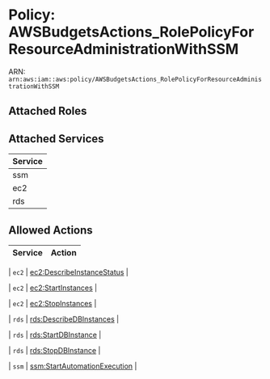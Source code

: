 # Policy: AWSBudgetsActions_RolePolicyForResourceAdministrationWithSSM

ARN: `arn:aws:iam::aws:policy/AWSBudgetsActions_RolePolicyForResourceAdministrationWithSSM`

## Attached Roles

## Attached Services

| Service |
|---------|
| ssm |
| ec2 |
| rds |

## Allowed Actions

| Service | Action |
|:-------:|--------|

| `ec2` | [ec2:DescribeInstanceStatus](../actions.md#ec2:describeinstancestatus) |

| `ec2` | [ec2:StartInstances](../actions.md#ec2:startinstances) |

| `ec2` | [ec2:StopInstances](../actions.md#ec2:stopinstances) |

| `rds` | [rds:DescribeDBInstances](../actions.md#rds:describedbinstances) |

| `rds` | [rds:StartDBInstance](../actions.md#rds:startdbinstance) |

| `rds` | [rds:StopDBInstance](../actions.md#rds:stopdbinstance) |

| `ssm` | [ssm:StartAutomationExecution](../actions.md#ssm:startautomationexecution) |
